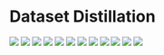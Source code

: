 # Dataset Distillation

![](adv_ml___DD_page-0001.jpg)
![](adv_ml___DD_page-0002.jpg)
![](adv_ml___DD_page-0003.jpg)
![](adv_ml___DD_page-0004.jpg)
![](adv_ml___DD_page-0005.jpg)
![](adv_ml___DD_page-0006.jpg)
![](adv_ml___DD_page-0007.jpg)
![](adv_ml___DD_page-0008.jpg)
![](adv_ml___DD_page-0009.jpg)
![](adv_ml___DD_page-0010.jpg)
![](adv_ml___DD_page-0011.jpg)
![](adv_ml___DD_page-0012.jpg)
